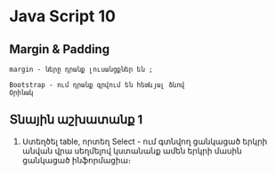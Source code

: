 # Java Script 10

## Margin & Padding

    margin - ները դրանք լուսանցքներ են ;

    Bootstrap - ում դրանք գրվում են հետևյալ ձևով
    Օրինակ

    
## Տնային աշխատանք 1

1. Ստեղծել table, որտեղ Select - ում գտնվող ցանկացած երկրի անվան վրա սեղմելով կստանանք ամեն երկրի մասին ցանկացած ինֆորմացիա։